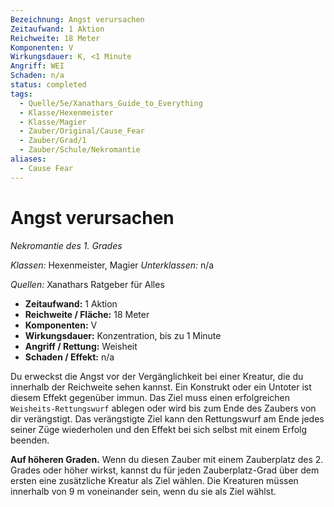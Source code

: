 ```yaml
---
Bezeichnung: Angst verursachen
Zeitaufwand: 1 Aktion
Reichweite: 18 Meter
Komponenten: V
Wirkungsdauer: K, <1 Minute
Angriff: WEI
Schaden: n/a
status: completed
tags:
  - Quelle/5e/Xanathars_Guide_to_Everything
  - Klasse/Hexenmeister
  - Klasse/Magier
  - Zauber/Original/Cause_Fear
  - Zauber/Grad/1
  - Zauber/Schule/Nekromantie
aliases:
  - Cause Fear
---
```

# Angst verursachen
_Nekromantie des 1. Grades_

_Klassen:_ Hexenmeister, Magier
_Unterklassen:_  n/a

_Quellen:_ Xanathars Ratgeber für Alles

- **Zeitaufwand:** 1 Aktion
- **Reichweite / Fläche:** 18 Meter
- **Komponenten:** V
- **Wirkungsdauer:** Konzentration, bis zu 1 Minute
- **Angriff / Rettung:** Weisheit
- **Schaden / Effekt:**  n/a

Du erweckst die Angst vor der Vergänglichkeit bei einer Kreatur, die du innerhalb der Reichweite sehen kannst. Ein Konstrukt oder ein Untoter ist diesem Effekt gegenüber immun. Das Ziel muss einen erfolgreichen `Weisheits-Rettungswurf` ablegen oder wird bis zum Ende des Zaubers von dir verängstigt. Das verängstigte Ziel kann den Rettungswurf am Ende jedes seiner Züge wiederholen und den Effekt bei sich selbst mit einem Erfolg beenden.

**Auf höheren Graden.** Wenn du diesen Zauber mit einem Zauberplatz des 2. Grades oder höher wirkst, kannst du für jeden Zauberplatz-Grad über dem ersten eine zusätzliche Kreatur als Ziel wählen. Die Kreaturen müssen innerhalb von 9 m voneinander sein, wenn du sie als Ziel wählst.